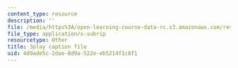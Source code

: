 ```yaml
---
content_type: resource
description: ''
file: /media/https%3A/open-learning-course-data-rc.s3.amazonaws.com/res-3-004-visualizing-materials-science-fall-2017/4d9ade5c2dae8d9a522eeb5214f1c8f1_MloLY1k3rLg.srt
file_type: application/x-subrip
resourcetype: Other
title: 3play caption file
uid: 4d9ade5c-2dae-8d9a-522e-eb5214f1c8f1
---
```

